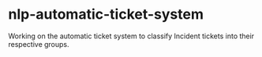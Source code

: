 # nlp-automatic-ticket-system

Working on the automatic ticket system to classify Incident tickets into their respective groups. 
